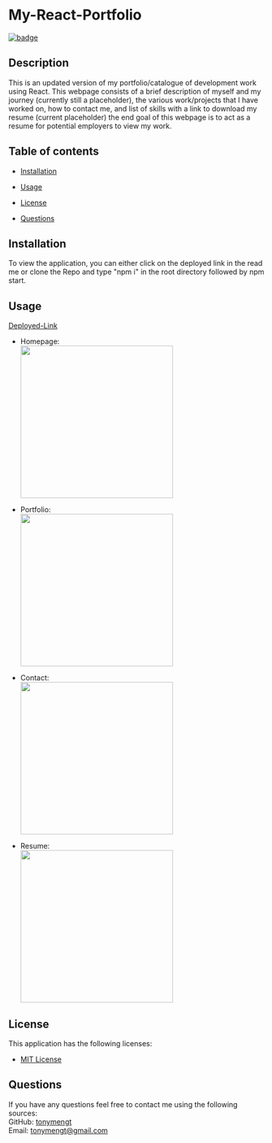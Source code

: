 
# My-React-Portfolio
 [![badge](https://img.shields.io/badge/License-MIT%20License-brightorange)](https://choosealicense.com/licenses/unlicense/)
## Description
This is an updated version of my portfolio/catalogue of development work using React. This webpage consists of a brief description of myself and my journey (currently still a placeholder), the various work/projects that I have worked on, how to contact me, and list of skills with a link to download my resume (current placeholder) the end goal of this webpage is to act as a resume for potential employers to view my work.

## Table of contents

* [Installation](#installation)
* [Usage](#usage)
* [License](#license)


* [Questions](#questions)


## Installation
To view the application, you can either click on the deployed link in the read me or clone the Repo and type "npm i" in the root directory followed by npm start.

## Usage
[Deployed-Link](https://tonymengt.github.io/React-Portfolio/)

* Homepage:
<br><img src="./src/assets/images/SC_About_Me.png" width ="300">

* Portfolio:
<br><img src="./src/assets/images/SC_Portfolio.png" width ="300">

* Contact:
<br><img src="./src/assets/images/SC_Contact.png" width ="300">

* Resume:
<br><img src="./src/assets/images/SC_Resume.png" width ="300">

## License
This application has the following licenses:
* [MIT License](https://choosealicense.com/licenses/mit/)

## Questions
If you have any questions feel free to contact me using the following sources: <br>
GitHub: [tonymengt](https://github.com/tonymengt) <br>
Email: [tonymengt@gmail.com](mailto:tonymengt@gmail.com)

